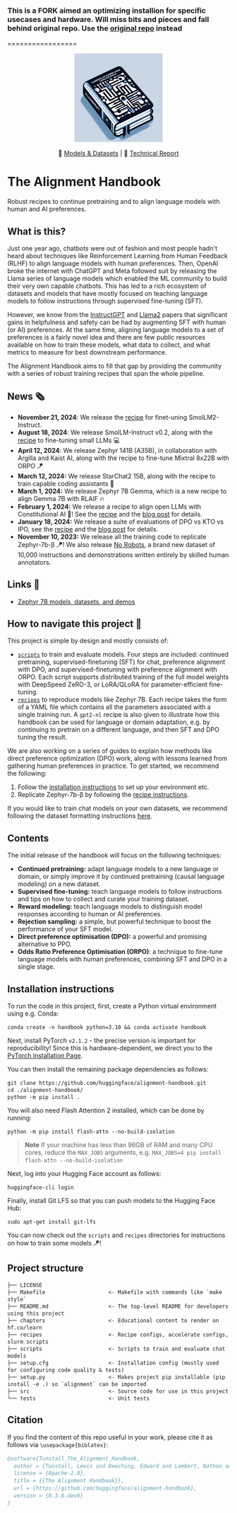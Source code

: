 ### This is a FORK aimed an optimizing installion for specific usecases and hardware. Will miss bits and pieces and fall behind original repo. Use the [original repo](https://github.com/huggingface/alignment-handbook) instead

=================
<p align="center">
  <img src="https://raw.githubusercontent.com/huggingface/alignment-handbook/main/assets/handbook.png">
</p>

<p align="center">
    🤗 <a href="https://huggingface.co/collections/alignment-handbook/handbook-v01-models-and-datasets-654e424d22e6880da5ebc015" target="_blank">Models & Datasets</a> | 📃 <a href="https://arxiv.org/abs/2310.16944" target="_blank">Technical Report</a>
</p>

# The Alignment Handbook

Robust recipes to continue pretraining and to align language models with human and AI preferences.

## What is this?

Just one year ago, chatbots were out of fashion and most people hadn't heard about techniques like Reinforcement Learning from Human Feedback (RLHF) to align language models with human preferences. Then, OpenAI broke the internet with ChatGPT and Meta followed suit by releasing the Llama series of language models which enabled the ML community to build their very own capable chatbots. This has led to a rich ecosystem of datasets and models that have mostly focused on teaching language models to follow instructions through supervised fine-tuning (SFT).

However, we know from the [InstructGPT](https://huggingface.co/papers/2203.02155) and [Llama2](https://huggingface.co/papers/2307.09288) papers that significant gains in helpfulness and safety can be had by augmenting SFT with human (or AI) preferences. At the same time, aligning language models to a set of preferences is a fairly novel idea and there are few public resources available on how to train these models, what data to collect, and what metrics to measure for best downstream performance.

The Alignment Handbook aims to fill that gap by providing the community with a series of robust training recipes that span the whole pipeline.

## News 🗞️
* **November 21, 2024**: We release the [recipe](recipes/smollm2/README.md) for finet-uning SmolLM2-Instruct.
* **August 18, 2024**: We release SmolLM-Instruct v0.2, along with the [recipe](recipes/smollm/README.md)  to fine-tuning small LLMs 💻
* **April 12, 2024**: We release Zephyr 141B (A35B), in collaboration with Argilla and Kaist AI, along with the recipe to fine-tune Mixtral 8x22B with ORPO 🪁
* **March 12, 2024:** We release StarChat2 15B, along with the recipe to train capable coding assistants 🌟
* **March 1, 2024:** We release Zephyr 7B Gemma, which is a new recipe to align Gemma 7B with RLAIF 🔥
* **February 1, 2024:** We release a recipe to align open LLMs with Constitutional AI 📜! See the [recipe](https://github.com/huggingface/alignment-handbook/tree/main/recipes/constitutional-ai) and the [blog post](https://huggingface.co/blog/constitutional_ai) for details. 
* **January 18, 2024:** We release a suite of evaluations of DPO vs KTO vs IPO, see the [recipe](recipes/pref_align_scan/README.md) and the [blog post](https://huggingface.co/blog/pref-tuning) for details.
* **November 10, 2023:** We release all the training code to replicate Zephyr-7b-β 🪁! We also release [No Robots](https://huggingface.co/datasets/HuggingFaceH4/no_robots), a brand new dataset of 10,000 instructions and demonstrations written entirely by skilled human annotators.

## Links 🔗

* [Zephyr 7B models, datasets, and demos](https://huggingface.co/collections/HuggingFaceH4/zephyr-7b-6538c6d6d5ddd1cbb1744a66)

## How to navigate this project 🧭

This project is simple by design and mostly consists of:

* [`scripts`](./scripts/) to train and evaluate models. Four steps are included: continued pretraining, supervised-finetuning (SFT) for chat, preference alignment with DPO, and supervised-finetuning with preference alignment with ORPO. Each script supports distributed training of the full model weights with DeepSpeed ZeRO-3, or LoRA/QLoRA for parameter-efficient fine-tuning.
* [`recipes`](./recipes/) to reproduce models like Zephyr 7B. Each recipe takes the form of a YAML file which contains all the parameters associated with a single training run. A `gpt2-nl` recipe is also given to illustrate how this handbook can be used for language or domain adaptation, e.g. by continuing to pretrain on a different language, and then SFT and DPO tuning the result. 

We are also working on a series of guides to explain how methods like direct preference optimization (DPO) work, along with lessons learned from gathering human preferences in practice. To get started, we recommend the following:

1. Follow the [installation instructions](#installation-instructions) to set up your environment etc.
2. Replicate Zephyr-7b-β by following the [recipe instructions](./recipes/zephyr-7b-beta/README.md).

If you would like to train chat models on your own datasets, we recommend following the dataset formatting instructions [here](./scripts/README.md#fine-tuning-on-your-datasets).


## Contents

The initial release of the handbook will focus on the following techniques:

* **Continued pretraining:** adapt language models to a new language or domain, or simply improve it by continued pretraining (causal language modeling) on a new dataset.
* **Supervised fine-tuning:** teach language models to follow instructions and tips on how to collect and curate your training dataset.
* **Reward modeling:** teach language models to distinguish model responses according to human or AI preferences.
* **Rejection sampling:** a simple, but powerful technique to boost the performance of your SFT model.
* **Direct preference optimisation (DPO):** a powerful and promising alternative to PPO.
* **Odds Ratio Preference Optimisation (ORPO)**: a technique to fine-tune language models with human preferences, combining SFT and DPO in a single stage.

## Installation instructions

To run the code in this project, first, create a Python virtual environment using e.g. Conda:

```shell
conda create -n handbook python=3.10 && conda activate handbook
```

Next, install PyTorch `v2.1.2` - the precise version is important for reproducibility! Since this is hardware-dependent, we
direct you to the [PyTorch Installation Page](https://pytorch.org/get-started/locally/).

You can then install the remaining package dependencies as follows:

```shell
git clone https://github.com/huggingface/alignment-handbook.git
cd ./alignment-handbook/
python -m pip install .
```

You will also need Flash Attention 2 installed, which can be done by running:

```shell
python -m pip install flash-attn --no-build-isolation
```

> **Note**
> If your machine has less than 96GB of RAM and many CPU cores, reduce the `MAX_JOBS` arguments, e.g. `MAX_JOBS=4 pip install flash-attn --no-build-isolation`

Next, log into your Hugging Face account as follows:

```shell
huggingface-cli login
```

Finally, install Git LFS so that you can push models to the Hugging Face Hub:

```shell
sudo apt-get install git-lfs
```

You can now check out the `scripts` and `recipes` directories for instructions on how to train some models 🪁!

## Project structure

```
├── LICENSE
├── Makefile                    <- Makefile with commands like `make style`
├── README.md                   <- The top-level README for developers using this project
├── chapters                    <- Educational content to render on hf.co/learn
├── recipes                     <- Recipe configs, accelerate configs, slurm scripts
├── scripts                     <- Scripts to train and evaluate chat models
├── setup.cfg                   <- Installation config (mostly used for configuring code quality & tests)
├── setup.py                    <- Makes project pip installable (pip install -e .) so `alignment` can be imported
├── src                         <- Source code for use in this project
└── tests                       <- Unit tests
```

## Citation

If you find the content of this repo useful in your work, please cite it as follows via `\usepackage{biblatex}`:

```bibtex
@software{Tunstall_The_Alignment_Handbook,
  author = {Tunstall, Lewis and Beeching, Edward and Lambert, Nathan and Rajani, Nazneen and Huang, Shengyi and Rasul, Kashif and Bartolome, Alvaro and M. Rush, Alexander and Wolf, Thomas},
  license = {Apache-2.0},
  title = {{The Alignment Handbook}},
  url = {https://github.com/huggingface/alignment-handbook},
  version = {0.3.0.dev0}
}
```
